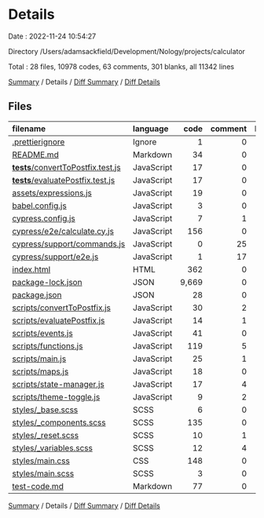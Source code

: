 # Details

Date : 2022-11-24 10:54:27

Directory /Users/adamsackfield/Development/Nology/projects/calculator

Total : 28 files,  10978 codes, 63 comments, 301 blanks, all 11342 lines

[Summary](results.md) / Details / [Diff Summary](diff.md) / [Diff Details](diff-details.md)

## Files
| filename | language | code | comment | blank | total |
| :--- | :--- | ---: | ---: | ---: | ---: |
| [.prettierignore](/.prettierignore) | Ignore | 1 | 0 | 0 | 1 |
| [README.md](/README.md) | Markdown | 34 | 0 | 12 | 46 |
| [__tests__/convertToPostfix.test.js](/__tests__/convertToPostfix.test.js) | JavaScript | 17 | 0 | 3 | 20 |
| [__tests__/evaluatePostfix.test.js](/__tests__/evaluatePostfix.test.js) | JavaScript | 17 | 0 | 3 | 20 |
| [assets/expressions.js](/assets/expressions.js) | JavaScript | 19 | 0 | 3 | 22 |
| [babel.config.js](/babel.config.js) | JavaScript | 3 | 0 | 1 | 4 |
| [cypress.config.js](/cypress.config.js) | JavaScript | 7 | 1 | 2 | 10 |
| [cypress/e2e/calculate.cy.js](/cypress/e2e/calculate.cy.js) | JavaScript | 156 | 0 | 54 | 210 |
| [cypress/support/commands.js](/cypress/support/commands.js) | JavaScript | 0 | 25 | 1 | 26 |
| [cypress/support/e2e.js](/cypress/support/e2e.js) | JavaScript | 1 | 17 | 3 | 21 |
| [index.html](/index.html) | HTML | 362 | 0 | 53 | 415 |
| [package-lock.json](/package-lock.json) | JSON | 9,669 | 0 | 1 | 9,670 |
| [package.json](/package.json) | JSON | 28 | 0 | 1 | 29 |
| [scripts/convertToPostfix.js](/scripts/convertToPostfix.js) | JavaScript | 30 | 2 | 6 | 38 |
| [scripts/evaluatePostfix.js](/scripts/evaluatePostfix.js) | JavaScript | 14 | 1 | 5 | 20 |
| [scripts/events.js](/scripts/events.js) | JavaScript | 41 | 0 | 13 | 54 |
| [scripts/functions.js](/scripts/functions.js) | JavaScript | 119 | 5 | 40 | 164 |
| [scripts/main.js](/scripts/main.js) | JavaScript | 25 | 1 | 9 | 35 |
| [scripts/maps.js](/scripts/maps.js) | JavaScript | 18 | 0 | 3 | 21 |
| [scripts/state-manager.js](/scripts/state-manager.js) | JavaScript | 17 | 4 | 7 | 28 |
| [scripts/theme-toggle.js](/scripts/theme-toggle.js) | JavaScript | 9 | 2 | 3 | 14 |
| [styles/_base.scss](/styles/_base.scss) | SCSS | 6 | 0 | 2 | 8 |
| [styles/_components.scss](/styles/_components.scss) | SCSS | 135 | 0 | 27 | 162 |
| [styles/_reset.scss](/styles/_reset.scss) | SCSS | 10 | 1 | 2 | 13 |
| [styles/_variables.scss](/styles/_variables.scss) | SCSS | 12 | 4 | 4 | 20 |
| [styles/main.css](/styles/main.css) | CSS | 148 | 0 | 11 | 159 |
| [styles/main.scss](/styles/main.scss) | SCSS | 3 | 0 | 1 | 4 |
| [test-code.md](/test-code.md) | Markdown | 77 | 0 | 31 | 108 |

[Summary](results.md) / Details / [Diff Summary](diff.md) / [Diff Details](diff-details.md)